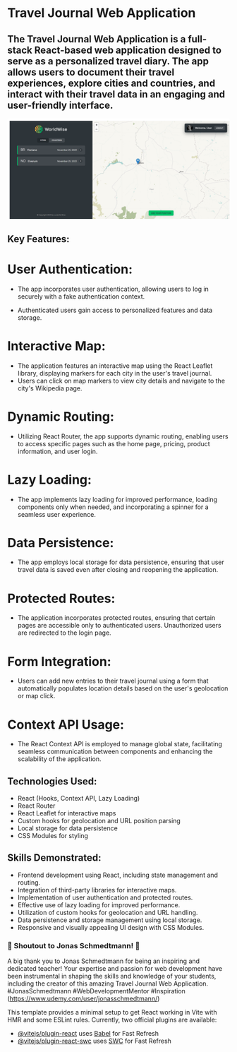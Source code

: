 # Travel Journal Web Application

## The Travel Journal Web Application is a full-stack React-based web application designed to serve as a personalized travel diary. The app allows users to document their travel experiences, explore cities and countries, and interact with their travel data in an engaging and user-friendly interface.

![Alt text](/public/worldWise.png "Travel Journal Web Application")

## Key Features:

# User Authentication:

- The app incorporates user authentication, allowing users to log in securely with a fake authentication context.

- Authenticated users gain access to personalized features and data storage.

# Interactive Map:

- The application features an interactive map using the React Leaflet library, displaying markers for each city in the user's travel journal.
- Users can click on map markers to view city details and navigate to the city's Wikipedia page.

# Dynamic Routing:

- Utilizing React Router, the app supports dynamic routing, enabling users to access specific pages such as the home page, pricing, product information, and user login.

# Lazy Loading:

- The app implements lazy loading for improved performance, loading components only when needed, and incorporating a spinner for a seamless user experience.

# Data Persistence:

- The app employs local storage for data persistence, ensuring that user travel data is saved even after closing and reopening the application.

# Protected Routes:

- The application incorporates protected routes, ensuring that certain pages are accessible only to authenticated users. Unauthorized users are redirected to the login page.

# Form Integration:

- Users can add new entries to their travel journal using a form that automatically populates location details based on the user's geolocation or map click.

# Context API Usage:

- The React Context API is employed to manage global state, facilitating seamless communication between components and enhancing the scalability of the application.

## Technologies Used:

- React (Hooks, Context API, Lazy Loading)
- React Router
- React Leaflet for interactive maps
- Custom hooks for geolocation and URL position parsing
- Local storage for data persistence
- CSS Modules for styling

## Skills Demonstrated:

- Frontend development using React, including state management and routing.
- Integration of third-party libraries for interactive maps.
- Implementation of user authentication and protected routes.
- Effective use of lazy loading for improved performance.
- Utilization of custom hooks for geolocation and URL handling.
- Data persistence and storage management using local storage.
- Responsive and visually appealing UI design with CSS Modules.

### 🎉 Shoutout to Jonas Schmedtmann! 🚀

A big thank you to Jonas Schmedtmann for being an inspiring and dedicated teacher! Your expertise and passion for web development have been instrumental in shaping the skills and knowledge of your students, including the creator of this amazing Travel Journal Web Application.
#JonasSchmedtmann #WebDevelopmentMentor #Inspiration
(https://www.udemy.com/user/jonasschmedtmann/)

This template provides a minimal setup to get React working in Vite with HMR and some ESLint rules.
Currently, two official plugins are available:

- [@vitejs/plugin-react](https://github.com/vitejs/vite-plugin-react/blob/main/packages/plugin-react/README.md) uses [Babel](https://babeljs.io/) for Fast Refresh
- [@vitejs/plugin-react-swc](https://github.com/vitejs/vite-plugin-react-swc) uses [SWC](https://swc.rs/) for Fast Refresh
